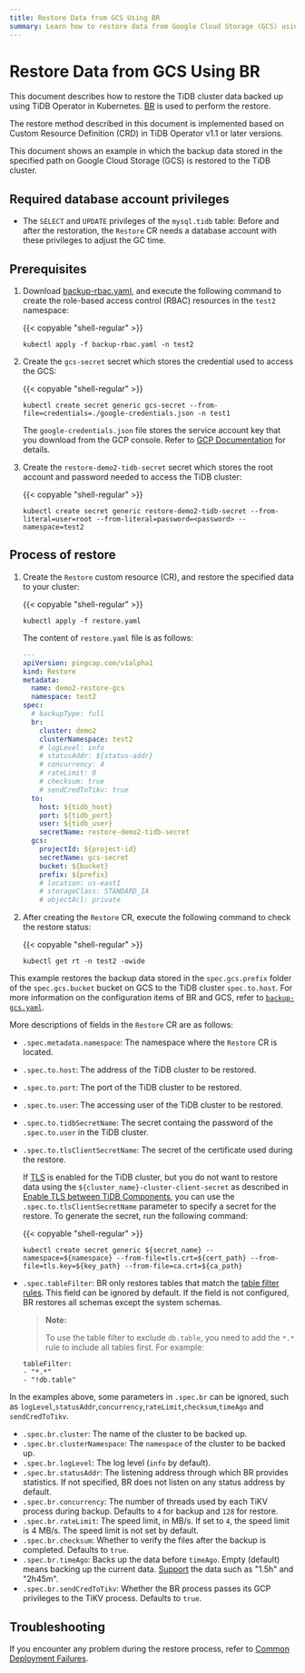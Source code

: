 ```yaml
---
title: Restore Data from GCS Using BR
summary: Learn how to restore data from Google Cloud Storage (GCS) using BR.
---
```


# Restore Data from GCS Using BR

This document describes how to restore the TiDB cluster data backed up using TiDB Operator in Kubernetes. [BR](https://docs.pingcap.com/tidb/dev/backup-and-restore-tool) is used to perform the restore.

The restore method described in this document is implemented based on Custom Resource Definition (CRD) in TiDB Operator v1.1 or later versions.

This document shows an example in which the backup data stored in the specified path on Google Cloud Storage (GCS) is restored to the TiDB cluster.

## Required database account privileges

* The `SELECT` and `UPDATE` privileges of the `mysql.tidb` table: Before and after the restoration, the `Restore` CR needs a database account with these privileges to adjust the GC time.

## Prerequisites

1. Download [backup-rbac.yaml](https://github.com/pingcap/tidb-operator/blob/master/manifests/backup/backup-rbac.yaml), and execute the following command to create the role-based access control (RBAC) resources in the `test2` namespace:

    {{< copyable "shell-regular" >}}

    ```shell
    kubectl apply -f backup-rbac.yaml -n test2
    ```

2. Create the `gcs-secret` secret which stores the credential used to access the GCS:

    {{< copyable "shell-regular" >}}

    ```shell
    kubectl create secret generic gcs-secret --from-file=credentials=./google-credentials.json -n test1
    ```

    The `google-credentials.json` file stores the service account key that you download from the GCP console. Refer to [GCP Documentation](https://cloud.google.com/docs/authentication/getting-started) for details.

3. Create the `restore-demo2-tidb-secret` secret which stores the root account and password needed to access the TiDB cluster:

    {{< copyable "shell-regular" >}}

    ```shell
    kubectl create secret generic restore-demo2-tidb-secret --from-literal=user=root --from-literal=password=<password> --namespace=test2
    ```

## Process of restore

1. Create the `Restore` custom resource (CR), and restore the specified data to your cluster:

    {{< copyable "shell-regular" >}}

    ```shell
    kubectl apply -f restore.yaml
    ```

    The content of `restore.yaml` file is as follows:

    ```yaml
    ---
    apiVersion: pingcap.com/v1alpha1
    kind: Restore
    metadata:
      name: demo2-restore-gcs
      namespace: test2
    spec:
      # backupType: full
      br:
        cluster: demo2
        clusterNamespace: test2
        # logLevel: info
        # statusAddr: ${status-addr}
        # concurrency: 4
        # rateLimit: 0
        # checksum: true
        # sendCredToTikv: true
      to:
        host: ${tidb_host}
        port: ${tidb_port}
        user: ${tidb_user}
        secretName: restore-demo2-tidb-secret
      gcs:
        projectId: ${project-id}
        secretName: gcs-secret
        bucket: ${bucket}
        prefix: ${prefix}
        # location: us-east1
        # storageClass: STANDARD_IA
        # objectAcl: private
    ```

2. After creating the `Restore` CR, execute the following command to check the restore status:

    {{< copyable "shell-regular" >}}

    ```shell
    kubectl get rt -n test2 -owide
    ```

This example restores the backup data stored in the `spec.gcs.prefix` folder of the `spec.gcs.bucket` bucket on GCS to the TiDB cluster `spec.to.host`. For more information on the configuration items of BR and GCS, refer to [`backup-gcs.yaml`](backup-to-gcs-using-br.md#process-of-ad-hoc-full-backup).

More descriptions of fields in the `Restore` CR are as follows:

* `.spec.metadata.namespace`: The namespace where the `Restore` CR is located.
* `.spec.to.host`: The address of the TiDB cluster to be restored.
* `.spec.to.port`: The port of the TiDB cluster to be restored.
* `.spec.to.user`: The accessing user of the TiDB cluster to be restored.
* `.spec.to.tidbSecretName`: The secret containg the password of the `.spec.to.user` in the TiDB cluster.
* `.spec.to.tlsClientSecretName`: The secret of the certificate used during the restore.

    If [TLS](enable-tls-between-components.md) is enabled for the TiDB cluster, but you do not want to restore data using the `${cluster_name}-cluster-client-secret` as described in [Enable TLS between TiDB Components](enable-tls-between-components.md), you can use the `.spec.to.tlsClientSecretName` parameter to specify a secret for the restore. To generate the secret, run the following command:

    {{< copyable "shell-regular" >}}

    ```shell
    kubectl create secret generic ${secret_name} --namespace=${namespace} --from-file=tls.crt=${cert_path} --from-file=tls.key=${key_path} --from-file=ca.crt=${ca_path}
    ```

* `.spec.tableFilter`: BR only restores tables that match the [table filter rules](https://docs.pingcap.com/tidb/stable/table-filter/). This field can be ignored by default. If the field is not configured, BR restores all schemas except the system schemas.

    > **Note:**
    >
    > To use the table filter to exclude `db.table`, you need to add the `*.*` rule to include all tables first. For example:

    ```
    tableFilter:
    - "*.*"
    - "!db.table"
    ```

In the examples above, some parameters in `.spec.br` can be ignored, such as `logLevel`,`statusAddr`,`concurrency`,`rateLimit`,`checksum`,`timeAgo` and `sendCredToTikv`.

* `.spec.br.cluster`: The name of the cluster to be backed up.
* `.spec.br.clusterNamespace`: The `namespace` of the cluster to be backed up.
* `.spec.br.logLevel`: The log level (`info` by default).
* `.spec.br.statusAddr`: The listening address through which BR provides statistics. If not specified, BR does not listen on any status address by default.
* `.spec.br.concurrency`: The number of threads used by each TiKV process during backup. Defaults to `4` for backup and `128` for restore.
* `.spec.br.rateLimit`: The speed limit, in MB/s. If set to `4`, the speed limit is 4 MB/s. The speed limit is not set by default.
* `.spec.br.checksum`: Whether to verify the files after the backup is completed. Defaults to `true`.
* `.spec.br.timeAgo`: Backs up the data before `timeAgo`. Empty (default) means backing up the current data. [Support](https://golang.org/pkg/time/#ParseDuration) the data such as "1.5h" and "2h45m".
* `.spec.br.sendCredToTikv`: Whether the BR process passes its GCP privileges to the TiKV process. Defaults to `true`.

## Troubleshooting

If you encounter any problem during the restore process, refer to [Common Deployment Failures](deploy-failures.md).
